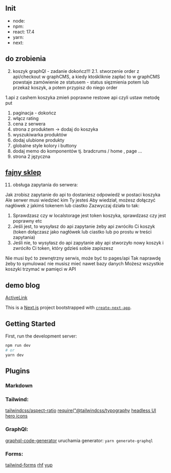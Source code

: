 ## Init

-   node:
-   npm:
-   react: 17.4
-   yarn:
-   next:

## do zrobienia

2. koszyk graphQl - zadanie dokończ!!!
   2.1. stworzenie order z api/checkout w graphCMS, a kiedy ktośkliknie zapłać to w graphCMS powstaje zamówienie ze statusem - status sięzmienia potem
   lub przekaż koszyk, a potem przypisz do niego order

1.api z cashem koszyka zmień poprawne restowe api czyli ustaw metodę put

1. paginacja - dokończ
1. włącz rating
1. cena z serwera
1. strona z produktem -> dodaj do koszyka
1. wyszukiwarka produktów
1. dodaj ulubione produkty
1. globalne style kolory i buttony
1. dodaj memo do komponentów tj. bradcrums / home , page ...
1. strona 2 języczna

## [fajny sklep](https://shopmrbeast.com/shop/credit-card-hoodie)

11. obsługa zapytania do serwera:

Jak zrobisz zapytanie do api to dostaniesz odpowiedź w postaci koszyka
Ale serwer musi wiedzieć kim Ty jesteś
Aby wiedział, możesz dołączyć nagłówek z jakimś tokenem lub ciastko
Zazwyczaj działa to tak:

1. Sprawdzasz czy w localstorage jest token koszyka, sprawdzasz czy jest poprawny etc
2. Jeśli jest, to wysyłasz do api zapytanie żeby api zwróciło Ci koszyk (token dołączasz jako nagłówek lub ciastko lub po prostu w treści zapytania)
3. Jeśli nie, to wysyłasz do api zapytanie aby api stworzyło nowy koszyk i zwróciło Ci token, który gdzieś sobie zapiszesz

Nie musi być to zewnętrzny serwis, może być to pages/api
Tak naprawdę żeby to symulować nie musisz mieć nawet bazy danych
Możesz wszystkie koszyki trzymać w pamięci w API

## demo blog

[ActiveLink](https://zaiste.net/programming/reactjs/howtos/create-activelink-nextjs/)

This is a [Next.js](https://nextjs.org/) project bootstrapped with [`create-next-app`](https://github.com/vercel/next.js/tree/canary/packages/create-next-app).

## Getting Started

First, run the development server:

```bash
npm run dev
# or
yarn dev
```

## Plugins

### Markdown

### Tailwind:

[tailwindcss/aspect-ratio]()
[require("@tailwindcss/typography]()
[headless UI](https://headlessui.com/)
[hero icons](https://heroicons.com/)

### GraphQl:

[graphql-code-generator](https://www.graphql-code-generator.com/docs/getting-started/installation)
uruchamia generator: `yarn generate-graphql`

### Forms:

[tailwind-forms](https://github.com/tailwindlabs/tailwindcss-forms)
[rhf](https://react-hook-form.com/get-started#IntegratingControlledInputs)
[yup](https://github.com/jquense/yup)
